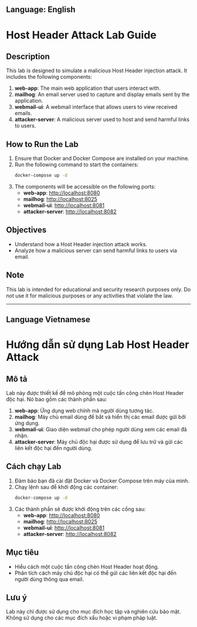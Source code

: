 ## Language: English

# Host Header Attack Lab Guide

## Description
This lab is designed to simulate a malicious Host Header injection attack. It includes the following components:

1. **web-app**: The main web application that users interact with.
2. **mailhog**: An email server used to capture and display emails sent by the application.
3. **webmail-ui**: A webmail interface that allows users to view received emails.
4. **attacker-server**: A malicious server used to host and send harmful links to users.

## How to Run the Lab
1. Ensure that Docker and Docker Compose are installed on your machine.
2. Run the following command to start the containers:
   ```bash
   docker-compose up -d
   ```
3. The components will be accessible on the following ports:
   - **web-app**: [http://localhost:8080](http://localhost:8080)
   - **mailhog**: [http://localhost:8025](http://localhost:8025)
   - **webmail-ui**: [http://localhost:8081](http://localhost:8081)
   - **attacker-server**: [http://localhost:8082](http://localhost:8082)

## Objectives
- Understand how a Host Header injection attack works.
- Analyze how a malicious server can send harmful links to users via email.

## Note
This lab is intended for educational and security research purposes only. Do not use it for malicious purposes or any activities that violate the law.

---------------------------------------------------------------------------------

## Language Vietnamese

# Hướng dẫn sử dụng Lab Host Header Attack

## Mô tả
Lab này được thiết kế để mô phỏng một cuộc tấn công chèn Host Header độc hại. Nó bao gồm các thành phần sau:

1. **web-app**: Ứng dụng web chính mà người dùng tương tác.
2. **mailhog**: Máy chủ email dùng để bắt và hiển thị các email được gửi bởi ứng dụng.
3. **webmail-ui**: Giao diện webmail cho phép người dùng xem các email đã nhận.
4. **attacker-server**: Máy chủ độc hại được sử dụng để lưu trữ và gửi các liên kết độc hại đến người dùng.

## Cách chạy Lab
1. Đảm bảo bạn đã cài đặt Docker và Docker Compose trên máy của mình.
2. Chạy lệnh sau để khởi động các container:
   ```bash
   docker-compose up -d
3. Các thành phần sẽ được khởi động trên các cổng sau:
   - **web-app**: [http://localhost:8080](http://localhost:8080)
   - **mailhog**: [http://localhost:8025](http://localhost:8025)
   - **webmail-ui**: [http://localhost:8081](http://localhost:8081)
   - **attacker-server**: [http://localhost:8082](http://localhost:8082)

## Mục tiêu
   - Hiểu cách một cuộc tấn công chèn Host Header hoạt động.
   - Phân tích cách máy chủ độc hại có thể gửi các liên kết độc hại đến người dùng thông qua email.

## Lưu ý
Lab này chỉ được sử dụng cho mục đích học tập và nghiên cứu bảo mật. Không sử dụng cho các mục đích xấu hoặc vi phạm pháp luật. 